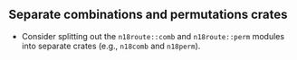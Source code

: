 ## Separate combinations and permutations crates

- Consider splitting out the `n18route::comb` and `n18route::perm` modules into separate crates (e.g., `n18comb` and `n18perm`).
